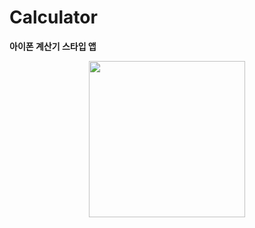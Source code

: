 # Calculator

**아이폰 계산기 스타입 앱**

<p align="center"> 
	<img width="250" src="https://user-images.githubusercontent.com/22047374/142871110-aae0a3b6-4f78-4152-b534-a0786799ba5a.png">
</p> 